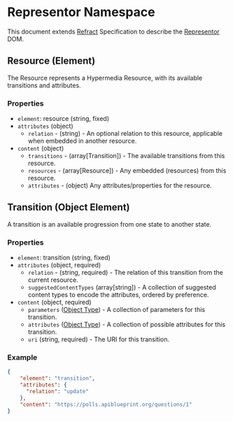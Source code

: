 # Representor Namespace

This document extends [Refract](../refract-spec.md) Specification to describe the [Representor](https://github.com/the-hypermedia-project/charter) DOM.

## Resource (Element)

The Resource represents a Hypermedia Resource, with its available transitions and attributes.

### Properties

- `element`: resource (string, fixed)
- `attributes` (object)
    - `relation` - (string) - An optional relation to this resource, applicable when embedded in another resource.
- `content` (object)
    - `transitions` - (array[Transition]) - The available transitions from this resource.
    - `resources` - (array[Resource]) - Any embedded (resources) from this resource.
    - `attributes` - (object) Any attributes/properties for the resource.

## Transition (Object Element)

A transition is an available progression from one state to another state.

### Properties

- `element`: transition (string, fixed)
- `attributes` (object, required)
    - `relation` - (string, required) - The relation of this transition from the current resource.
    - `suggestedContentTypes` (array[string]) - A collection of suggested content types to encode the attributes, ordered by preference.
- `content` (object, required)
    - `parameters` ([Object Type][]) - A collection of parameters for this transition.
    - `attributes` ([Object Type][]) - A collection of possible attributes for this transition.
    - `uri` (string, required) - The URI for this transition.

### Example

```json
{
    "element": "transition",
    "attributes": {
      "relation": "update"
    },
    "content": "https://polls.apiblueprint.org/questions/1"
}
```

[Object Type]: https://github.com/refractproject/refract-spec/blob/master/namespaces/mson-namespace.md#object-type-object-element

